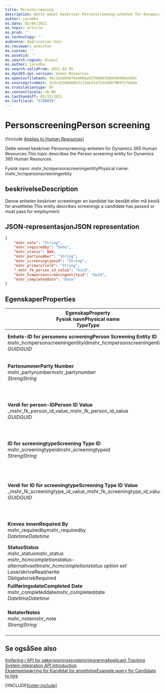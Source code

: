 ```yaml
---
title: Personscreening
description: Dette emnet beskriver Personscreening-enheten for Dynamics 365 Human Resources.
author: jaredha
ms.date: 02/05/2021
ms.topic: article
ms.prod: ''
ms.technology: ''
audience: Application User
ms.reviewer: anbichse
ms.custom: ''
ms.assetid: ''
ms.search.region: Global
ms.author: jaredha
ms.search.validFrom: 2021-02-05
ms.dyn365.ops.version: Human Resources
ms.openlocfilehash: 4bc32eb948f4a4966a927b0907b8d499486e43dc
ms.sourcegitcommit: 3cdc42346bb653c13ab33a7142dbb7969f1f6dda
ms.translationtype: HT
ms.contentlocale: nb-NO
ms.lasthandoff: 03/31/2021
ms.locfileid: "5798039"
---
```

# <a name="person-screening"></a><span data-ttu-id="b57e7-103">Personscreening</span><span class="sxs-lookup"><span data-stu-id="b57e7-103">Person screening</span></span>

[!include [Applies to Human Resources](../includes/applies-to-hr.md)]

<span data-ttu-id="b57e7-104">Dette emnet beskriver Personscreening-enheten for Dynamics 365 Human Resources.</span><span class="sxs-lookup"><span data-stu-id="b57e7-104">This topic describes the Person screening entity for Dynamics 365 Human Resources.</span></span>

<span data-ttu-id="b57e7-105">Fysisk navn: mshr_hcmpersonscreeningentity</span><span class="sxs-lookup"><span data-stu-id="b57e7-105">Physical name: mshr_hcmpersonscreeningentity</span></span>

## <a name="description"></a><span data-ttu-id="b57e7-106">beskrivelse</span><span class="sxs-lookup"><span data-stu-id="b57e7-106">Description</span></span>

<span data-ttu-id="b57e7-107">Denne enheten beskriver screeninger en kandidat har bestått eller må bestå for ansettelse.</span><span class="sxs-lookup"><span data-stu-id="b57e7-107">This entity describes screenings a candidate has passed or must pass for employment.</span></span>

## <a name="json-representation"></a><span data-ttu-id="b57e7-108">JSON-representasjon</span><span class="sxs-lookup"><span data-stu-id="b57e7-108">JSON representation</span></span>

```json
{
    "mshr_note": "String",
    "mshr_requiredby": "Date",
    "mshr_status": Int,
    "mshr_partynumber": "String",
    "mshr_screeningtypeid": "String",
    "mshr_primaryfield": "String",
    "_mshr_fk_person_id_value": "Guid",
    "mshr_hcmpersonscreeningentityid": "Guid",
    "mshr_completeddate": "Date"
}
```

## <a name="properties"></a><span data-ttu-id="b57e7-109">Egenskaper</span><span class="sxs-lookup"><span data-stu-id="b57e7-109">Properties</span></span>

| <span data-ttu-id="b57e7-110">Egenskap</span><span class="sxs-lookup"><span data-stu-id="b57e7-110">Property</span></span><br><span data-ttu-id="b57e7-111">**Fysisk navn**</span><span class="sxs-lookup"><span data-stu-id="b57e7-111">**Physical name**</span></span><br><span data-ttu-id="b57e7-112">**_Type_**</span><span class="sxs-lookup"><span data-stu-id="b57e7-112">**_Type_**</span></span> | <span data-ttu-id="b57e7-113">Bruk</span><span class="sxs-lookup"><span data-stu-id="b57e7-113">Use</span></span> | <span data-ttu-id="b57e7-114">beskrivelse</span><span class="sxs-lookup"><span data-stu-id="b57e7-114">Description</span></span> |
| --- | --- | --- |
| <span data-ttu-id="b57e7-115">**Enhets-ID for personens screening**</span><span class="sxs-lookup"><span data-stu-id="b57e7-115">**Person Screening Entity ID**</span></span><br><span data-ttu-id="b57e7-116">mshr_hcmpersonscreeningentityid</span><span class="sxs-lookup"><span data-stu-id="b57e7-116">mshr_hcmpersonscreeningentityid</span></span><br><span data-ttu-id="b57e7-117">*GUID*</span><span class="sxs-lookup"><span data-stu-id="b57e7-117">*GUID*</span></span> | <span data-ttu-id="b57e7-118">Skrivebeskyttet</span><span class="sxs-lookup"><span data-stu-id="b57e7-118">Read-only</span></span><br><span data-ttu-id="b57e7-119">Obligatorisk</span><span class="sxs-lookup"><span data-stu-id="b57e7-119">Required</span></span><br><span data-ttu-id="b57e7-120">Systemgenerert</span><span class="sxs-lookup"><span data-stu-id="b57e7-120">System-generated</span></span> | <span data-ttu-id="b57e7-121">Unik primær-ID for posten for personscreening.</span><span class="sxs-lookup"><span data-stu-id="b57e7-121">Unique primary identifier for the person screening record.</span></span> |
| <span data-ttu-id="b57e7-122">**Partsnummer**</span><span class="sxs-lookup"><span data-stu-id="b57e7-122">**Party Number**</span></span><br><span data-ttu-id="b57e7-123">mshr_partynumber</span><span class="sxs-lookup"><span data-stu-id="b57e7-123">mshr_partynumber</span></span><br><span data-ttu-id="b57e7-124">*Streng*</span><span class="sxs-lookup"><span data-stu-id="b57e7-124">*String*</span></span> | <span data-ttu-id="b57e7-125">Lese/skrive</span><span class="sxs-lookup"><span data-stu-id="b57e7-125">Read/write</span></span><br><span data-ttu-id="b57e7-126">Obligatorisk</span><span class="sxs-lookup"><span data-stu-id="b57e7-126">Required</span></span> | <span data-ttu-id="b57e7-127">Partnummeret (person) tilknyttet kandidaten.</span><span class="sxs-lookup"><span data-stu-id="b57e7-127">The party (person) number associated with the candidate.</span></span> |
| <span data-ttu-id="b57e7-128">**Verdi for person-ID**</span><span class="sxs-lookup"><span data-stu-id="b57e7-128">**Person ID Value**</span></span><br><span data-ttu-id="b57e7-129">_mshr_fk_person_id_value</span><span class="sxs-lookup"><span data-stu-id="b57e7-129">_mshr_fk_person_id_value</span></span><br><span data-ttu-id="b57e7-130">*GUID*</span><span class="sxs-lookup"><span data-stu-id="b57e7-130">*GUID*</span></span> | <span data-ttu-id="b57e7-131">Skrivebeskyttet</span><span class="sxs-lookup"><span data-stu-id="b57e7-131">Read-only</span></span><br><span data-ttu-id="b57e7-132">Obligatorisk</span><span class="sxs-lookup"><span data-stu-id="b57e7-132">Required</span></span><br><span data-ttu-id="b57e7-133">Sekundærnøkkel: mshr_dirpersonentityid i mshr_dirpersonentity</span><span class="sxs-lookup"><span data-stu-id="b57e7-133">Foreign key: mshr_dirpersonentityid of mshr_dirpersonentity</span></span> | <span data-ttu-id="b57e7-134">Systemgenerert unik identifikator for partsenhetsposten (person).</span><span class="sxs-lookup"><span data-stu-id="b57e7-134">The system-generated identifier of the party (person) entity record.</span></span> |
| <span data-ttu-id="b57e7-135">**ID for screeningtype**</span><span class="sxs-lookup"><span data-stu-id="b57e7-135">**Screening Type ID**</span></span><br><span data-ttu-id="b57e7-136">mshr_screeningtypeid</span><span class="sxs-lookup"><span data-stu-id="b57e7-136">mshr_screeningtypeid</span></span><br><span data-ttu-id="b57e7-137">*Streng*</span><span class="sxs-lookup"><span data-stu-id="b57e7-137">*String*</span></span> | <span data-ttu-id="b57e7-138">Lese/skrive</span><span class="sxs-lookup"><span data-stu-id="b57e7-138">Read/write</span></span><br><span data-ttu-id="b57e7-139">Obligatorisk</span><span class="sxs-lookup"><span data-stu-id="b57e7-139">Required</span></span><br><span data-ttu-id="b57e7-140">Sekundærnøkkel: ScreeningType</span><span class="sxs-lookup"><span data-stu-id="b57e7-140">Foreign key: ScreeningType</span></span> | <span data-ttu-id="b57e7-141">IDen for screeningtype som er definert i Human Resources.</span><span class="sxs-lookup"><span data-stu-id="b57e7-141">The identifier of the screening type defined in Human Resources.</span></span> |
| <span data-ttu-id="b57e7-142">**Verdi for ID for screeningtype**</span><span class="sxs-lookup"><span data-stu-id="b57e7-142">**Screening Type ID Value**</span></span><br><span data-ttu-id="b57e7-143">_mshr_fk_screeningtype_id_value</span><span class="sxs-lookup"><span data-stu-id="b57e7-143">_mshr_fk_screeningtype_id_value</span></span><br><span data-ttu-id="b57e7-144">*GUID*</span><span class="sxs-lookup"><span data-stu-id="b57e7-144">*GUID*</span></span> | <span data-ttu-id="b57e7-145">Skrivebeskyttet</span><span class="sxs-lookup"><span data-stu-id="b57e7-145">Read-only</span></span><br><span data-ttu-id="b57e7-146">Obligatorisk</span><span class="sxs-lookup"><span data-stu-id="b57e7-146">Required</span></span><br><span data-ttu-id="b57e7-147">Sekundærnøkkel: mshr_hcmscreeningtypeentityid i mshr_hcmscreeningtypeentity</span><span class="sxs-lookup"><span data-stu-id="b57e7-147">Foreign key: mshr_hcmscreeningtypeentityid of mshr_hcmscreeningtypeentity</span></span> | <span data-ttu-id="b57e7-148">Systemgenerert identifikator for skjermtypeposten i den tilknyttede enheten.</span><span class="sxs-lookup"><span data-stu-id="b57e7-148">System-generated identifier for the screening type record in the associated entity.</span></span> |
| <span data-ttu-id="b57e7-149">**Kreves innen**</span><span class="sxs-lookup"><span data-stu-id="b57e7-149">**Required By**</span></span><br><span data-ttu-id="b57e7-150">mshr_requiredby</span><span class="sxs-lookup"><span data-stu-id="b57e7-150">mshr_requiredby</span></span><br><span data-ttu-id="b57e7-151">*Datetime*</span><span class="sxs-lookup"><span data-stu-id="b57e7-151">*Datetime*</span></span> | <span data-ttu-id="b57e7-152">Lese/skrive</span><span class="sxs-lookup"><span data-stu-id="b57e7-152">Read/write</span></span><br><span data-ttu-id="b57e7-153">Valgfri</span><span class="sxs-lookup"><span data-stu-id="b57e7-153">Optional</span></span> | <span data-ttu-id="b57e7-154">Datoen som skjermbildet må fullføres innen.</span><span class="sxs-lookup"><span data-stu-id="b57e7-154">The date by which the screening is required to be completed.</span></span> |
| <span data-ttu-id="b57e7-155">**Status**</span><span class="sxs-lookup"><span data-stu-id="b57e7-155">**Status**</span></span><br><span data-ttu-id="b57e7-156">mshr_status</span><span class="sxs-lookup"><span data-stu-id="b57e7-156">mshr_status</span></span><br><span data-ttu-id="b57e7-157">*mshr_hcmcompletionstatus-alternativsett*</span><span class="sxs-lookup"><span data-stu-id="b57e7-157">*mshr_hcmcompletionstatus option set*</span></span><br><span data-ttu-id="b57e7-158">Lese/skrive</span><span class="sxs-lookup"><span data-stu-id="b57e7-158">Read/write</span></span><br><span data-ttu-id="b57e7-159">Obligatorisk</span><span class="sxs-lookup"><span data-stu-id="b57e7-159">Required</span></span> | <span data-ttu-id="b57e7-160">Gir kandidatens status for screeningen.</span><span class="sxs-lookup"><span data-stu-id="b57e7-160">Provides the candidate’s status for the screening.</span></span> |
| <span data-ttu-id="b57e7-161">**Fullføringsdato**</span><span class="sxs-lookup"><span data-stu-id="b57e7-161">**Completed Date**</span></span><br><span data-ttu-id="b57e7-162">mshr_completeddate</span><span class="sxs-lookup"><span data-stu-id="b57e7-162">mshr_completeddate</span></span><br><span data-ttu-id="b57e7-163">*Datetime*</span><span class="sxs-lookup"><span data-stu-id="b57e7-163">*Datetime*</span></span> | <span data-ttu-id="b57e7-164">Lese/skrive</span><span class="sxs-lookup"><span data-stu-id="b57e7-164">Read/write</span></span><br><span data-ttu-id="b57e7-165">Valgfri</span><span class="sxs-lookup"><span data-stu-id="b57e7-165">Optional</span></span> | <span data-ttu-id="b57e7-166">Datoen da screeningen ble fullført.</span><span class="sxs-lookup"><span data-stu-id="b57e7-166">The date the screening was completed.</span></span> |
| <span data-ttu-id="b57e7-167">**Notater**</span><span class="sxs-lookup"><span data-stu-id="b57e7-167">**Notes**</span></span><br><span data-ttu-id="b57e7-168">mshr_note</span><span class="sxs-lookup"><span data-stu-id="b57e7-168">mshr_note</span></span><br><span data-ttu-id="b57e7-169">*Streng*</span><span class="sxs-lookup"><span data-stu-id="b57e7-169">*String*</span></span> | <span data-ttu-id="b57e7-170">Lese/skrive</span><span class="sxs-lookup"><span data-stu-id="b57e7-170">Read/write</span></span><br><span data-ttu-id="b57e7-171">Valgfri</span><span class="sxs-lookup"><span data-stu-id="b57e7-171">Optional</span></span> | <span data-ttu-id="b57e7-172">Merknader som skal brukes av ansettelsesansvarlige og rekrutteringspersoner.</span><span class="sxs-lookup"><span data-stu-id="b57e7-172">Notes for use by hiring managers and recruiters.</span></span> |

## <a name="see-also"></a><span data-ttu-id="b57e7-173">Se også</span><span class="sxs-lookup"><span data-stu-id="b57e7-173">See also</span></span>

[<span data-ttu-id="b57e7-174">Innføring i API for søkersporingssystemintegrering</span><span class="sxs-lookup"><span data-stu-id="b57e7-174">Applicant Tracking System integration API introduction</span></span>](hr-admin-integration-ats-api-introduction.md)<br>
[<span data-ttu-id="b57e7-175">Eksempelspørring for Kandidat for ansettelse</span><span class="sxs-lookup"><span data-stu-id="b57e7-175">Example query for Candidate to hire</span></span>](hr-admin-integration-ats-api-candidate-to-hire-example-query.md)



[!INCLUDE[footer-include](../includes/footer-banner.md)]